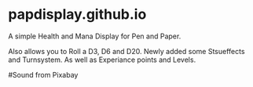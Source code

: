 # papdisplay.github.io
A simple Health and Mana Display for Pen and Paper.

Also allows you to Roll a D3, D6 and D20.
Newly added some Stsueffects and Turnsystem. As well as Experiance points and Levels.

#Sound from Pixabay
